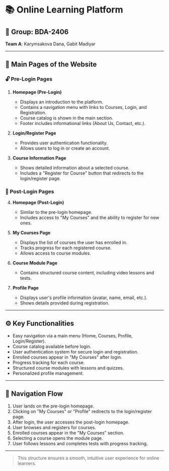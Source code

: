 # 📚 Online Learning Platform

## 👥 Group: BDA-2406  
**Team A**: Karymsakova Dana, Gabit Madiyar

---

## 🧾 Main Pages of the Website

### 🔓 Pre-Login Pages

1. **Homepage (Pre-Login)**
   - Displays an introduction to the platform.
   - Contains a navigation menu with links to Courses, Login, and Registration.
   - Course catalog is shown in the main section.
   - Footer includes informational links (About Us, Contact, etc.).

2. **Login/Register Page**
   - Provides user authentication functionality.
   - Allows users to log in or create an account.

3. **Course Information Page**
   - Shows detailed information about a selected course.
   - Includes a "Register for Course" button that redirects to the login/register page.

### 🔐 Post-Login Pages

4. **Homepage (Post-Login)**
   - Similar to the pre-login homepage.
   - Includes access to "My Courses" and the ability to register for new ones.

5. **My Courses Page**
   - Displays the list of courses the user has enrolled in.
   - Tracks progress for each registered course.
   - Allows access to course modules.

6. **Course Module Page**
   - Contains structured course content, including video lessons and tests.

7. **Profile Page**
   - Displays user's profile information (avatar, name, email, etc.).
   - Shows details provided during registration.

---

## ⚙️ Key Functionalities

- Easy navigation via a main menu (Home, Courses, Profile, Login/Register).
- Course catalog available before login.
- User authentication system for secure login and registration.
- Enrolled courses appear in "My Courses" after login.
- Progress tracking for each course.
- Structured course modules with lessons and quizzes.
- Personalized profile management.

---

## 🔄 Navigation Flow

1. User lands on the pre-login homepage.
2. Clicking on "My Courses" or "Profile" redirects to the login/register page.
3. After login, the user accesses the post-login homepage.
4. User browses and registers for courses.
5. Enrolled courses appear in the "My Courses" section.
6. Selecting a course opens the module page.
7. User follows lessons and completes tests with progress tracking.

---

> This structure ensures a smooth, intuitive user experience for online learners.
